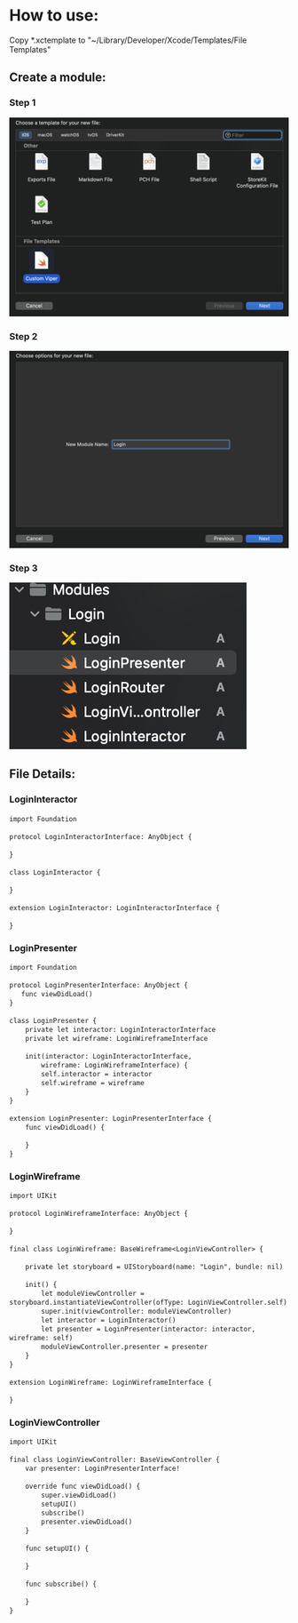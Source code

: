 # How to use:

Copy \*.xctemplate to "~/Library/Developer/Xcode/Templates/File Templates"

## Create a module:
### Step 1
![Step 1](https://github.com/Thanh-D-Nguyen/DesignPatternTemplates/blob/main/Images/Step%201.png)
### Step 2
![Step 2](https://github.com/Thanh-D-Nguyen/DesignPatternTemplates/blob/main/Images/Step%202.png)
### Step 3
![Step 3](https://github.com/Thanh-D-Nguyen/DesignPatternTemplates/blob/main/Images/Step%203.png)

## File Details:

### LoginInteractor
```
import Foundation

protocol LoginInteractorInterface: AnyObject {

}

class LoginInteractor {

}

extension LoginInteractor: LoginInteractorInterface {

}
```
### LoginPresenter
```
import Foundation

protocol LoginPresenterInterface: AnyObject {
   func viewDidLoad() 
}

class LoginPresenter {
    private let interactor: LoginInteractorInterface
    private let wireframe: LoginWireframeInterface

    init(interactor: LoginInteractorInterface, 
        wireframe: LoginWireframeInterface) {
        self.interactor = interactor
        self.wireframe = wireframe
    }
}

extension LoginPresenter: LoginPresenterInterface {
    func viewDidLoad() {
        
    }
}
```
### LoginWireframe
```
import UIKit

protocol LoginWireframeInterface: AnyObject {

}

final class LoginWireframe: BaseWireframe<LoginViewController> {

    private let storyboard = UIStoryboard(name: "Login", bundle: nil)

    init() {
        let moduleViewController = storyboard.instantiateViewController(ofType: LoginViewController.self)
        super.init(viewController: moduleViewController)
        let interactor = LoginInteractor() 
        let presenter = LoginPresenter(interactor: interactor, wireframe: self)
        moduleViewController.presenter = presenter
    } 
}

extension LoginWireframe: LoginWireframeInterface {

}
```
### LoginViewController
```
import UIKit

final class LoginViewController: BaseViewController {
    var presenter: LoginPresenterInterface!

    override func viewDidLoad() {
        super.viewDidLoad()
        setupUI()
        subscribe()
        presenter.viewDidLoad()
    }

    func setupUI() {

    }

    func subscribe() {

    }
}
```
